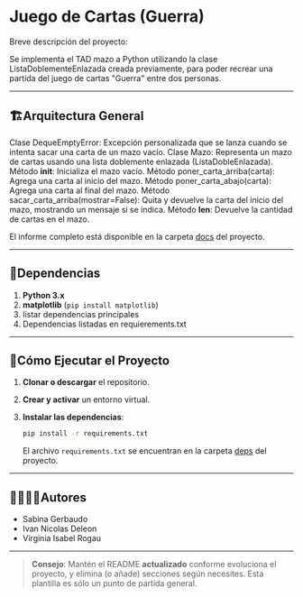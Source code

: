 # Juego de Cartas (Guerra)

Breve descripción del proyecto:

Se implementa el TAD mazo a Python utilizando la clase ListaDoblementeEnlazada creada previamente, para poder recrear una partida del juego de cartas "Guerra" entre dos personas.

---
## 🏗Arquitectura General

Clase DequeEmptyError: Excepción personalizada que se lanza cuando se intenta sacar una carta de un mazo vacío.
Clase Mazo: Representa un mazo de cartas usando una lista doblemente enlazada (ListaDobleEnlazada).
Método __init__: Inicializa el mazo vacío.
Método poner_carta_arriba(carta): Agrega una carta al inicio del mazo.
Método poner_carta_abajo(carta): Agrega una carta al final del mazo.
Método sacar_carta_arriba(mostrar=False): Quita y devuelve la carta del inicio del mazo, mostrando un mensaje si se indica.
Método __len__: Devuelve la cantidad de cartas en el mazo.


El informe completo está disponible en la carpeta [docs](./docs) del proyecto.

---
## 📑Dependencias

1. **Python 3.x**
2. **matplotlib** (`pip install matplotlib`)
3. listar dependencias principales
4. Dependencias listadas en requierements.txt

---
## 🚀Cómo Ejecutar el Proyecto
1. **Clonar o descargar** el repositorio.

2. **Crear y activar** un entorno virtual.

3. **Instalar las dependencias**:
   ```bash
   pip install -r requirements.txt
   ```
   El archivo `requirements.txt` se encuentran en la carpeta [deps](./deps) del proyecto.

---
## 🙎‍♀️🙎‍♂️Autores

- Sabina Gerbaudo
- Ivan Nicolas Deleon
- Virginia Isabel Rogau
---

> **Consejo**: Mantén el README **actualizado** conforme evoluciona el proyecto, y elimina (o añade) secciones según necesites. Esta plantilla es sólo un punto de partida general.
